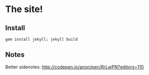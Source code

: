 # The site!

## Install

`gem install jekyll; jekyll build`

## Notes

Better sidenotes: http://codepen.io/anon/pen/RrLwPN?editors=110